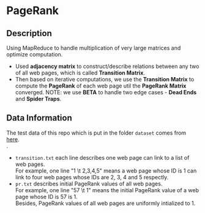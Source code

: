 # PageRank

## Description
Using MapReduce to handle multiplication of very large matrices and optimize computation.

- Used <b>adjacency matrix</b> to construct/describe relations between any two of all web pages, which is called <b>Transition Matrix</b>. 
- Then based on iterative computations, we use the <b>Transition Matrix</b> to compute the <b>PageRank</b> of each web page util the <b>PageRank Matrix</b> converged. NOTE: we use <b>BETA</b> to handle two edge cases - <b>Dead Ends</b> and <b>Spider Traps</b>.

## Data Information
The test data of this repo which is put in the folder `dataset` comes from [here](https://www.limfinity.com/ir/).<br/>.
- `transition.txt` each line describes one web page can link to a list of web pages.<br/>For example, one line "1 \t 2,3,4,5" means a web page whose ID is 1 can link to four web pages whose IDs are 2, 3, 4 and 5 respectly.
- `pr.txt` describes initial PageRank values of all web pages.<br/>For example, one line "57 \t 1" means the initial PageRank value of a web page whose ID is 57 is 1.<br/>Besides, PageRank values of all web pages are uniformly intialized to 1.
